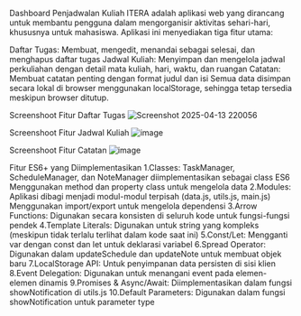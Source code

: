 
Dashboard Penjadwalan Kuliah ITERA adalah aplikasi web yang dirancang untuk membantu pengguna dalam mengorganisir aktivitas sehari-hari, khususnya untuk mahasiswa. Aplikasi ini menyediakan tiga fitur utama:

Daftar Tugas: Membuat, mengedit, menandai sebagai selesai, dan menghapus daftar tugas
Jadwal Kuliah: Menyimpan dan mengelola jadwal perkuliahan dengan detail mata kuliah, hari, waktu, dan ruangan
Catatan: Membuat catatan penting dengan format judul dan isi
Semua data disimpan secara lokal di browser menggunakan localStorage, sehingga tetap tersedia meskipun browser ditutup.

Screenshoot Fitur Daftar Tugas
![Screenshot 2025-04-13 220056](https://github.com/user-attachments/assets/63b6317c-6006-480c-8fa5-ac295d47da6e)

Screenshoot Fitur Jadwal Kuliah
![image](https://github.com/user-attachments/assets/628d553c-bf40-4c81-8215-93ba47f15f10)

Screenshoot Fitur Catatan
 ![image](https://github.com/user-attachments/assets/b5c8b369-a1ad-41c9-80b0-efe481c4894b)

Fitur ES6+ yang Diimplementasikan
1.Classes:
    TaskManager, ScheduleManager, dan NoteManager diimplementasikan sebagai class ES6 Menggunakan method dan property class untuk mengelola data
2.Modules:
    Aplikasi dibagi menjadi modul-modul terpisah (data.js, utils.js, main.js) Menggunakan import/export untuk mengelola dependensi
3.Arrow Functions:
    Digunakan secara konsisten di seluruh kode untuk fungsi-fungsi pendek
4.Template Literals:
    Digunakan untuk string yang kompleks (meskipun tidak terlalu terlihat dalam kode saat ini)
5.Const/Let:
    Mengganti var dengan const dan let untuk deklarasi variabel
6.Spread Operator:
    Digunakan dalam updateSchedule dan updateNote untuk membuat objek baru
7.LocalStorage API:
    Untuk penyimpanan data persisten di sisi klien
8.Event Delegation:
    Digunakan untuk menangani event pada elemen-elemen dinamis
9.Promises & Async/Await:
    Diimplementasikan dalam fungsi showNotification di utils.js
10.Default Parameters:
    Digunakan dalam fungsi showNotification untuk parameter type
